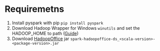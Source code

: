 # Requiremetns

1. Install pyspark with pip `pip install pyspark`
2. Download Hadoop Wrapper for Windows `winutils` and set the HADOOP_HOME to path ([Guide](https://sparkbyexamples.com/spark/spark-hadoop-exception-in-thread-main-java-lang-unsatisfiedlinkerror-org-apache-hadoop-io-nativeio-nativeiowindows-access0ljava-lang-stringiz/))
3. Download [HadoopOffice](https://github.com/ZuInnoTe/spark-hadoopoffice-ds/releases) jar `spark-hadoopoffice-ds_<scala-version>-<package-version>.jar`
